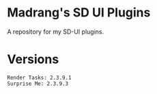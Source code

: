 # Madrang's SD UI Plugins

A repository for my SD-UI plugins.

# Versions
    Render Tasks: 2.3.9.1
    Surprise Me: 2.3.9.3

